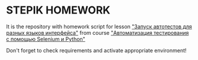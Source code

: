 # STEPIK HOMEWORK

It is the repository with homework script for lesson ["Запуск автотестов для разных языков интерфейса"](https://stepik.org/lesson/237240/step/9) from course ["Автоматизация тестирования с помощью Selenium и Python"](https://stepik.org/course/575)

Don't forget to check requirements and activate appropriate environment!
